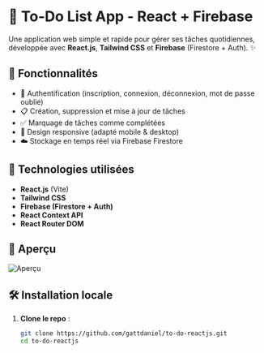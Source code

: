 # 📝 To-Do List App - React + Firebase

Une application web simple et rapide pour gérer ses tâches quotidiennes, développée avec **React.js**, **Tailwind CSS** et **Firebase** (Firestore + Auth). ✨

## 🚀 Fonctionnalités

- 🔐 Authentification (inscription, connexion, déconnexion, mot de passe oublié)
- 📋 Création, suppression et mise à jour de tâches
- ✅ Marquage de tâches comme complétées
- 📱 Design responsive (adapté mobile & desktop)
- ☁️ Stockage en temps réel via Firebase Firestore

## 🧰 Technologies utilisées

- **React.js** (Vite)
- **Tailwind CSS**
- **Firebase (Firestore + Auth)**
- **React Context API**
- **React Router DOM**

## 📸 Aperçu

![Aperçu](![imageprojet](https://github.com/user-attachments/assets/797ea738-8707-4d62-83c9-d972b0ed4a81)
) <!-- Tu peux changer le lien ou ajouter une capture d’écran -->

## 🛠️ Installation locale

1. **Clone le repo** :
   ```bash
   git clone https://github.com/gattdaniel/to-do-reactjs.git
   cd to-do-reactjs

